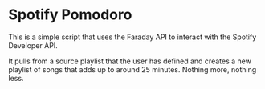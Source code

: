 # Spotify Pomodoro

This is a simple script that uses the Faraday API to interact with the Spotify Developer API.

It pulls from a source playlist that the user has defined and creates a new playlist of songs that adds up to around 25 minutes. Nothing more, nothing less.
